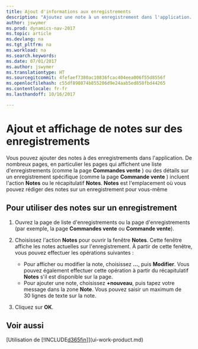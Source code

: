 ```yaml
---
title: Ajout d'informations aux enregistrements
description: "Ajoutez une note à un enregistrement dans l'application. Par exemple, si vous disposez d'informations supplémentaires sur une commande vente qui ne correspondent à aucun des champs de la commande vente, vous pouvez rédiger une procédure."
author: jswymer
ms.prod: dynamics-nav-2017
ms.topic: article
ms.devlang: na
ms.tgt_pltfrm: na
ms.workload: na
ms.search.keywords: 
ms.date: 07/01/2017
ms.author: jswymer
ms.translationtype: HT
ms.sourcegitcommit: 4fefaef7380ac10836fcac404eea006f55d8556f
ms.openlocfilehash: c55df890874b855206d9e24aab5ed858fbd44265
ms.contentlocale: fr-fr
ms.lasthandoff: 10/16/2017

---
```

# <a name="adding-and-viewing-notes-on-records"></a>Ajout et affichage de notes sur des enregistrements
 Vous <!--OnPrem and your colleagues -->pouvez ajouter des notes à des enregistrements dans l'application. De nombreux pages, en particulier les pages qui affichent une liste d'enregistrements (comme la page **Commandes vente** ) ou des détails sur un enregistrement spécifique (comme la page **Commande vente** ) incluent l'action **Notes** ou le récapitulatif **Notes**. **Notes** est l'emplacement où vous pouvez rédiger des notes sur un enregistrement pour vous-même<!--OnPrem or others, and where you can view notes to you from others. For example, a note could be a general comment or processing instruction to your colleague, who can then respond to your note using their own **Notes**. Or, your colleague can add a note that gives you extra information about a sales order that is not covered by the information on the sales order. These notes and correspondences will follow the record as it is processed in the company.-->

<!--OnPrem
> [!NOTE]  
>  You can only select one recipient of the note.-->  
  
## <a name="to-work-with-notes-on-a-record"></a>Pour utiliser des notes sur un enregistrement 
  
1.  Ouvrez la page de liste d'enregistrements ou la page d'enregistrements (par exemple, la page **Commandes vente** ou **Commande vente**).  
  
    <!-- If **Notes** is not visible on the page, then you can customize the page to display the Notes FactBox. -->
  
2.  Choisissez l'action **Notes** pour ouvrir la fenêtre **Notes**. Cette fenêtre affiche les notes actuelles sur l'enregistrement. À partir de cette fenêtre, vous pouvez effectuer les opérations suivantes :

    -   Pour afficher ou modifier la note, choisissez **…**, puis **Modifier**. Vous pouvez également effectuer cette opération à partir du récapitulatif **Notes** s'il est disponible sur la page.
    -   Pour ajouter une note, choisissez **+nouveau**, puis tapez votre message dans la zone **Note**. Vous pouvez saisir un maximum de 30 lignes de texte sur la note. 
  
<!-- 5.  In the **To** field, enter a user ID (your own or someone else’s) to indicate who the note is for.  
  
6.  Select the **Notify** field if you want to send a notification to the user in the **To** field. 
  
     If **Notify** is selected, the note will be sent as a notification to the user's **My Notifications** on the Role Center.  -->
  
3.  Cliquez sur **OK**.  

## <a name="see-also"></a>Voir aussi
[Utilisation de [!INCLUDE[d365fin](includes/d365fin_md.md)]](ui-work-product.md)  
